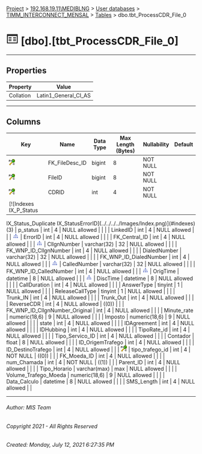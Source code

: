 #### 

[Project](../../../../index.md) > [192.168.19.11\\MEDIBLNG](../../../index.md) > [User databases](../../index.md) > [TIMM_INTERCONNECT_MENSAL](../index.md) > [Tables](Tables.md) > dbo.tbt_ProcessCDR_File_0

# ![Tables](../../../../Images/Table32.png) [dbo].[tbt_ProcessCDR_File_0]

---

## <a name="#properties"></a>Properties

| Property | Value |
|---|---|
| Collation | Latin1_General_CI_AS |


---

## <a name="#columns"></a>Columns

| Key | Name | Data Type | Max Length (Bytes) | Nullability | Default |
|---|---|---|---|---|---|
| [![Cluster Primary Key PK_tbt_ProcessCDR_File_0: FK_FileDesc_ID\FileID\CDRID\tipo_trafego_id](../../../../Images/pkcluster.png)](#indexes) | FK_FileDesc_ID | bigint | 8 | NOT NULL |  |
| [![Cluster Primary Key PK_tbt_ProcessCDR_File_0: FK_FileDesc_ID\FileID\CDRID\tipo_trafego_id](../../../../Images/pkcluster.png)](#indexes) | FileID | bigint | 8 | NOT NULL |  |
| [![Cluster Primary Key PK_tbt_ProcessCDR_File_0: FK_FileDesc_ID\FileID\CDRID\tipo_trafego_id](../../../../Images/pkcluster.png)](#indexes) | CDRID | int | 4 | NOT NULL |  |
| [![Indexes IX_P_Status
IX_Status_Duplicate
IX_StatusErrorID](../../../../Images/Index.png)](#indexes)(3) | p_status | int | 4 | NULL allowed |  |
|  | LinkedID | int | 4 | NULL allowed |  |
| [![Indexes IX_StatusErrorID](../../../../Images/Index.png)](#indexes) | ErrorID | int | 4 | NULL allowed |  |
|  | FK_Central_ID | int | 4 | NULL allowed |  |
| [![Indexes IX_Status_Duplicate](../../../../Images/Index.png)](#indexes) | CllgnNumber | varchar(32) | 32 | NULL allowed |  |
|  | FK_WNP_ID_CllgnNumber | int | 4 | NULL allowed |  |
|  | DialedNumber | varchar(32) | 32 | NULL allowed |  |
|  | FK_WNP_ID_DialedNumber | int | 4 | NULL allowed |  |
| [![Indexes IX_Status_Duplicate](../../../../Images/Index.png)](#indexes) | CalledNumber | varchar(32) | 32 | NULL allowed |  |
|  | FK_WNP_ID_CalledNumber | int | 4 | NULL allowed |  |
| [![Indexes IX_Status_Duplicate](../../../../Images/Index.png)](#indexes) | OrigTime | datetime | 8 | NULL allowed |  |
| [![Indexes IX_Status_Duplicate](../../../../Images/Index.png)](#indexes) | DiscTime | datetime | 8 | NULL allowed |  |
|  | CallDuration | int | 4 | NULL allowed |  |
|  | AnswerType | tinyint | 1 | NULL allowed |  |
|  | ReleaseCallType | tinyint | 1 | NULL allowed |  |
|  | Trunk_IN | int | 4 | NULL allowed |  |
|  | Trunk_Out | int | 4 | NULL allowed |  |
|  | ReverseCDR | int | 4 | NULL allowed | ((0)) |
|  | FK_WNP_ID_CllgnNumber_Original | int | 4 | NULL allowed |  |
|  | Minute_rate | numeric(18,6) | 9 | NULL allowed |  |
|  | Imposto | numeric(18,6) | 9 | NULL allowed |  |
|  | state | int | 4 | NULL allowed |  |
|  | IDAgreement | int | 4 | NULL allowed |  |
|  | IDHubbing | int | 4 | NULL allowed |  |
|  | TipoRate_id | int | 4 | NULL allowed |  |
|  | Tipo_Servico_ID | int | 4 | NULL allowed |  |
|  | Contador | float | 8 | NULL allowed |  |
|  | ID_OrigemTrafego | int | 4 | NULL allowed |  |
|  | ID_DestinoTrafego | int | 4 | NULL allowed |  |
| [![Cluster Primary Key PK_tbt_ProcessCDR_File_0: FK_FileDesc_ID\FileID\CDRID\tipo_trafego_id](../../../../Images/pkcluster.png)](#indexes) | tipo_trafego_id | int | 4 | NOT NULL | ((0)) |
|  | FK_Moeda_ID | int | 4 | NULL allowed |  |
|  | num_Chamada | int | 4 | NOT NULL | ((1)) |
|  | Parent_ID | int | 4 | NULL allowed |  |
|  | Tipo_Horario | varchar(max) | max | NULL allowed |  |
|  | Volume_Trafego_Moeda | numeric(18,6) | 9 | NULL allowed |  |
|  | Data_Calculo | datetime | 8 | NULL allowed |  |
|  | SMS_Length | int | 4 | NULL allowed |  |


---

###### Author:  MIS Team

###### Copyright 2021 - All Rights Reserved

###### Created: Monday, July 12, 2021 6:27:35 PM

